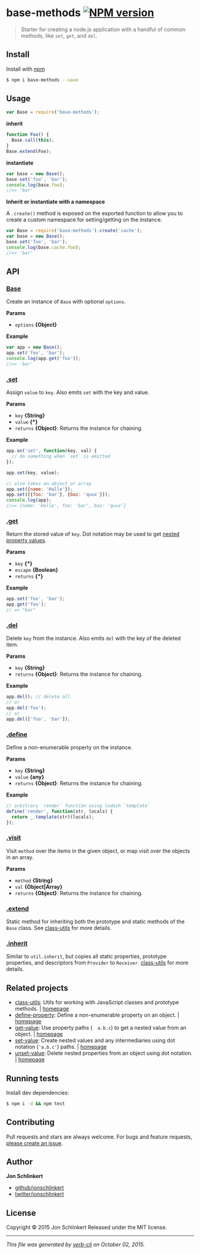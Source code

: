 # base-methods [![NPM version](https://badge.fury.io/js/base-methods.svg)](http://badge.fury.io/js/base-methods)

> Starter for creating a node.js application with a handful of common methods, like `set`, `get`, and `del`.

## Install

Install with [npm](https://www.npmjs.com/)

```sh
$ npm i base-methods --save
```

## Usage

```js
var Base = require('base-methods');
```

**inherit**

```js
function Foo() {
  Base.call(this);
}
Base.extend(Foo);
```

**instantiate**

```js
var base = new Base();
base.set('foo', 'bar');
console.log(base.foo);
//=> 'bar'
```

**Inherit or instantiate with a namespace**

A `.create()` method is exposed on the exported function to allow you to create a custom namespace for setting/getting on the instance.

```js
var Base = require('base-methods').create('cache');
var base = new Base();
base.set('foo', 'bar');
console.log(base.cache.foo);
//=> 'bar'
```

## API

### [Base](index.js#L20)

Create an instance of `Base` with optional `options`.

**Params**

* `options` **{Object}**

**Example**

```js
var app = new Base();
app.set('foo', 'bar');
console.log(app.get('foo'));
//=> 'bar'
```

### [.set](index.js#L60)

Assign `value` to `key`. Also emits `set` with the key and value.

**Params**

* `key` **{String}**
* `value` **{*}**
* `returns` **{Object}**: Returns the instance for chaining.

**Example**

```js
app.on('set', function(key, val) {
  // do something when `set` is emitted
});

app.set(key, value);

// also takes an object or array
app.set({name: 'Halle'});
app.set([{foo: 'bar'}, {baz: 'quux'}]);
console.log(app);
//=> {name: 'Halle', foo: 'bar', baz: 'quux'}
```

### [.get](index.js#L91)

Return the stored value of `key`. Dot notation may be used to get [nested property values][get-value].

**Params**

* `key` **{*}**
* `escape` **{Boolean}**
* `returns` **{*}**

**Example**

```js
app.set('foo', 'bar');
app.get('foo');
// => "bar"
```

### [.del](index.js#L115)

Delete `key` from the instance. Also emits `del` with the key of the deleted item.

**Params**

* `key` **{String}**
* `returns` **{Object}**: Returns the instance for chaining.

**Example**

```js
app.del(); // delete all
// or
app.del('foo');
// or
app.del(['foo', 'bar']);
```

### [.define](index.js#L145)

Define a non-enumerable property on the instance.

**Params**

* `key` **{String}**
* `value` **{any}**
* `returns` **{Object}**: Returns the instance for chaining.

**Example**

```js
// arbitrary `render` function using lodash `template`
define('render', function(str, locals) {
  return _.template(str)(locals);
});
```

### [.visit](index.js#L161)

Visit `method` over the items in the given object, or map
visit over the objects in an array.

**Params**

* `method` **{String}**
* `val` **{Object|Array}**
* `returns` **{Object}**: Returns the instance for chaining.

### [.extend](index.js#L175)

Static method for inheriting both the prototype and
static methods of the `Base` class. See [class-utils][]
for more details.

### [.inherit](index.js#L185)

Similar to `util.inherit`, but copies all static properties,
prototype properties, and descriptors from `Provider` to `Receiver`.
[class-utils][] for more details.

## Related projects

* [class-utils](https://www.npmjs.com/package/class-utils): Utils for working with JavaScript classes and prototype methods. | [homepage](https://github.com/jonschlinkert/class-utils)
* [define-property](https://www.npmjs.com/package/define-property): Define a non-enumerable property on an object. | [homepage](https://github.com/jonschlinkert/define-property)
* [get-value](https://www.npmjs.com/package/get-value): Use property paths (`  a.b.c`) to get a nested value from an object. | [homepage](https://github.com/jonschlinkert/get-value)
* [set-value](https://www.npmjs.com/package/set-value): Create nested values and any intermediaries using dot notation (`'a.b.c'`) paths. | [homepage](https://github.com/jonschlinkert/set-value)
* [unset-value](https://www.npmjs.com/package/unset-value): Delete nested properties from an object using dot notation. | [homepage](https://github.com/jonschlinkert/unset-value)

## Running tests

Install dev dependencies:

```sh
$ npm i -d && npm test
```

## Contributing

Pull requests and stars are always welcome. For bugs and feature requests, [please create an issue](https://github.com/jonschlinkert/base-methods/issues/new).

## Author

**Jon Schlinkert**

+ [github/jonschlinkert](https://github.com/jonschlinkert)
+ [twitter/jonschlinkert](http://twitter.com/jonschlinkert)

## License

Copyright © 2015 Jon Schlinkert
Released under the MIT license.

***

_This file was generated by [verb-cli](https://github.com/assemble/verb-cli) on October 02, 2015._

[class-utils]: https://github.com/jonschlinkert/class-utils
[collection-visit]: https://github.com/jonschlinkert/collection-visit
[component-emitter]: https://github.com/component/emitter
[define-property]: https://github.com/jonschlinkert/define-property
[get-value]: https://github.com/jonschlinkert/get-value
[lazy-cache]: https://github.com/jonschlinkert/lazy-cache
[set-value]: https://github.com/jonschlinkert/set-value
[unset-value]: https://github.com/jonschlinkert/unset-value